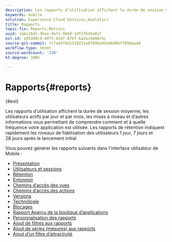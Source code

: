 ```yaml
---
description: Les rapports d’utilisation affichent la durée de session moyenne, les utilisateurs actifs par jour et par mois, les mises à niveau et d’autres informations vous permettant de comprendre comment et à quelle fréquence votre application est utilisée. Les rapports de rétention indiquent rapidement les niveaux de fidélisation des utilisateurs 1 jour, 7 jours et 28 jours après le lancement initial.
keywords: mobile
solution: Experience Cloud Services,Analytics
title: Rapports
topic-fix: Reports,Metrics
uuid: 2abc2bd1-dbae-4af1-9b8d-1df2f6d3a81f
exl-id: a95dd9c9-49f3-41df-87bf-6a2ac0d46c5c
source-git-commit: 7cfaa5f6d1318151e87698a45eb6006f7850aad4
workflow-type: tm+mt
source-wordcount: '130'
ht-degree: 100%

---
```


# Rapports{#reports}

{#eol}

Les rapports d’utilisation affichent la durée de session moyenne, les utilisateurs actifs par jour et par mois, les mises à niveau et d’autres informations vous permettant de comprendre comment et à quelle fréquence votre application est utilisée. Les rapports de rétention indiquent rapidement les niveaux de fidélisation des utilisateurs 1 jour, 7 jours et 28 jours après le lancement initial.

Vous pouvez générer les rapports suivants dans l’interface utilisateur de Mobile :

* [Présentation](/help/using/usage/usage-overview.md)
* [Utilisateurs et sessions](/help/using/usage/users-sessions.md)
* [Rétention](/help/using/usage/reports-retention.md)
* [Entonnoir](/help/using/usage/reports-funnel.md)
* [Chemins d’accès des vues](/help/using/usage/reports-view-paths.md)
* [Chemins d’accès des actions](/help/using/usage/reports-action-paths.md)
* [Versions](/help/using/usage/c-reports-versions.md)
* [Technologie](/help/using/usage/reports-technology.md)
* [Blocages](/help/using/usage/c-crashes.md)
* [Rapport Aperçu de la boutique d’applications](/help/using/usage/c-app-store-store-performance.md)
* [Personnalisation des rapports](/help/using/usage/reports-customize/reports-customize.md)
* [Ajout de filtres aux rapports](/help/using/usage/reports-customize/t-reports-customize.md)
* [Ajout de séries (mesures) aux rapports](/help/using/usage/reports-customize/t-reports-series.md)
* [Ajout d’un filtre d’attractivité](/help/using/usage/reports-customize/t-sticky-filter.md)

